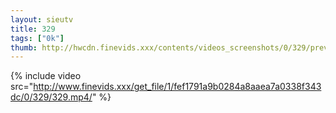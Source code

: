 ```yaml
--- 
layout: sieutv
title: 329
tags: ["0k"]
thumb: http://hwcdn.finevids.xxx/contents/videos_screenshots/0/329/preview.mp4.jpg
---
```

{% include video src="http://www.finevids.xxx/get_file/1/fef1791a9b0284a8aaea7a0338f343dc/0/329/329.mp4/" %} 

